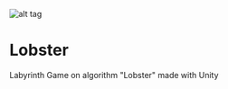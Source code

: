 ![alt tag](https://cloud.githubusercontent.com/assets/1714361/12870139/2ddb2900-cd37-11e5-8539-b7efd97be90d.png)
# Lobster
Labyrinth Game on algorithm "Lobster" made with Unity
